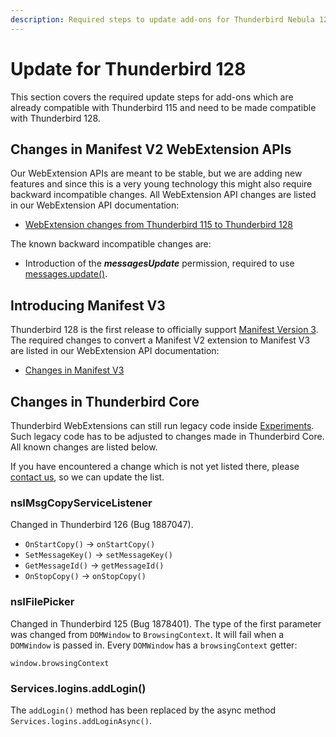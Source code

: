 ```yaml
---
description: Required steps to update add-ons for Thunderbird Nebula 128.
---
```


# Update for Thunderbird 128

This section covers the required update steps for add-ons which are already compatible with Thunderbird 115 and need to be made compatible with Thunderbird 128.

## Changes in Manifest V2 WebExtension APIs

Our WebExtension APIs are meant to be stable, but we are adding new features and since this is a very young technology this might also require backward incompatible changes. All WebExtension API changes are listed in our WebExtension API documentation:

* [WebExtension changes from Thunderbird 115 to Thunderbird 128](https://webextension-api.thunderbird.net/en/128-esr-mv2/changes/esr128.html)

The known backward incompatible changes are:

* Introduction of the _**messagesUpdate**_ permission, required to use [messages.update()](https://webextension-api.thunderbird.net/en/128-esr-mv2/messages.html#messages-update).

## Introducing Manifest V3

Thunderbird 128 is the first release to officially support [Manifest Version 3](tb128.md#introducing-manifest-v3). The required changes to convert a Manifest V2 extension to Manifest V3 are listed in our WebExtension API documentation:

* [Changes in Manifest V3](https://webextension-api.thunderbird.net/en/128-esr-mv3/changes/esr128.html)

## Changes in Thunderbird Core

Thunderbird WebExtensions can still run legacy code inside [Experiments](../mailextensions/#experiment-apis). Such legacy code has to be adjusted to changes made in Thunderbird Core. All known changes are listed below.

If you have encountered a change which is not yet listed there, please [contact us](../community.md), so we can update the list.

### nsIMsgCopyServiceListener

Changed in Thunderbird 126 (Bug 1887047).

* `OnStartCopy()` -> `onStartCopy()`
* `SetMessageKey()` -> `setMessageKey()`
* `GetMessageId()` -> `getMessageId()`
* `OnStopCopy()` -> `onStopCopy()`

### nsIFilePicker

Changed in Thunderbird 125 (Bug 1878401). The type of the first parameter was changed from `DOMWindow` to `BrowsingContext`. It will fail when a `DOMWindow` is passed in. Every `DOMWindow` has a `browsingContext` getter:

`window.browsingContext`

### Services.logins.addLogin()

The `addLogin()` method has been replaced by the async method `Services.logins.addLoginAsync()`.

